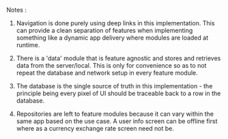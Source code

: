 Notes : 

1. Navigation is done purely using deep links in this implementation. This can provide a clean separation of features when implementing something like a dynamic app delivery where modules are loaded at runtime.

2. There is a 'data' module that is feature agnostic and stores and retrieves data from the server/local. This is only for convenience so as to not repeat the database and network setup in every feature module. 

3. The database is the single source of truth in this implementation - the principle being every pixel of UI should be traceable back to a row in the database.

4. Repositories are left to feature modules because it can vary within the same app based on the use case. A user info screen can be offline first where as a currency exchange rate screen need not be.